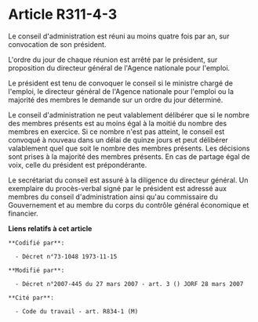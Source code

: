 # Article R311-4-3

Le conseil d'administration est réuni au moins quatre fois par an, sur convocation de son président.

L'ordre du jour de chaque réunion est arrêté par le président, sur proposition du directeur général de l'Agence nationale
pour l'emploi.

Le président est tenu de convoquer le conseil si le ministre chargé de l'emploi, le directeur général de l'Agence nationale
pour l'emploi ou la majorité des membres le demande sur un ordre du jour déterminé.

Le conseil d'administration ne peut valablement délibérer que si le nombre des membres présents est au moins égal à la moitié
du nombre des membres en exercice. Si ce nombre n'est pas atteint, le conseil est convoqué à nouveau dans un délai de quinze
jours et peut délibérer valablement quel que soit le nombre des membres présents. Les décisions sont prises à la majorité des
membres présents. En cas de partage égal de voix, celle du président est prépondérante.

Le secrétariat du conseil est assuré à la diligence du directeur général. Un exemplaire du procès-verbal signé par le
président est adressé aux membres du conseil d'administration ainsi qu'au commissaire du Gouvernement et au membre du corps
du contrôle général économique et financier.

**Liens relatifs à cet article**

	**Codifié par**:

	  - Décret n°73-1048 1973-11-15

	**Modifié par**:

	  - Décret n°2007-445 du 27 mars 2007 - art. 3 () JORF 28 mars 2007

	**Cité par**:

	  - Code du travail - art. R834-1 (M)
